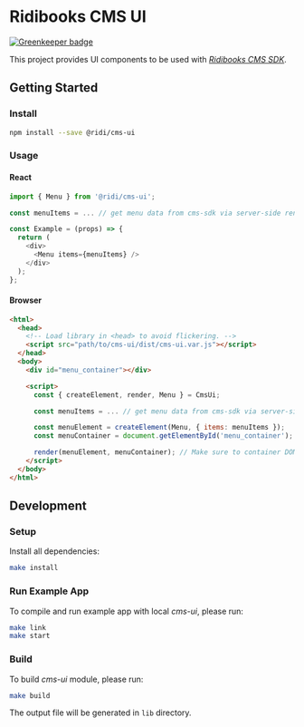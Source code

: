 # Ridibooks CMS UI

[![Greenkeeper badge](https://badges.greenkeeper.io/ridi/cms-ui.svg)](https://greenkeeper.io/)

This project provides UI components to be used with [*Ridibooks CMS SDK*](https://github.com/ridi/cms-sdk).

## Getting Started

### Install
```bash
npm install --save @ridi/cms-ui
```

### Usage

#### React
```js
import { Menu } from '@ridi/cms-ui';

const menuItems = ... // get menu data from cms-sdk via server-side rendering or custom API.

const Example = (props) => {
  return (
    <div>
      <Menu items={menuItems} />
    </div>
  );
};
```

#### Browser
```html
<html>
  <head>
    <!-- Load library in <head> to avoid flickering. -->
    <script src="path/to/cms-ui/dist/cms-ui.var.js"></script>
  </head>
  <body>
    <div id="menu_container"></div>

    <script>
      const { createElement, render, Menu } = CmsUi;

      const menuItems = ... // get menu data from cms-sdk via server-side rendering or custom API.

      const menuElement = createElement(Menu, { items: menuItems });
      const menuContainer = document.getElementById('menu_container');

      render(menuElement, menuContainer); // Make sure to container DOM element is loaded before call render function.
    </script>
  </body>
</html>
```

## Development

### Setup
Install all dependencies:
```bash
make install
```

### Run Example App
To compile and run example app with local *cms-ui*, please run:
```bash
make link
make start
```

### Build
To build *cms-ui* module, please run:
```bash
make build
```
The output file will be generated in `lib` directory.

